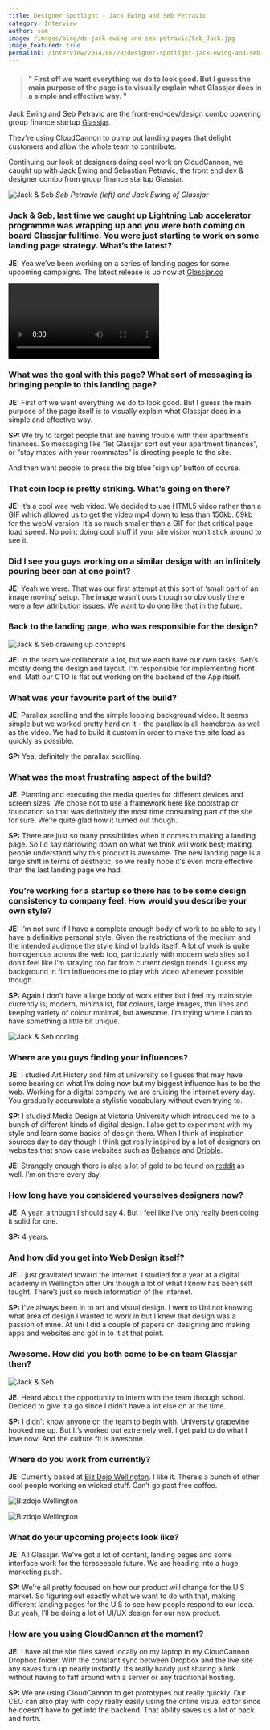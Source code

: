 ```yaml
---
title: Designer Spotlight - Jack Ewing and Seb Petravic
category: Interview
author: sam
image: /images/blog/ds-jack-ewing-and-seb-petravic/Seb_Jack.jpg
image_featured: true
permalink: /interview/2014/08/28/designer-spotlight-jack-ewing-and-seb-petravic.html
---
```

> #### " First off we want everything we do to look good. But I guess the main purpose of the page is to visually explain what Glassjar does in a simple and effective way. " ####

Jack Ewing and Seb Petravic are the front-end-dev/design combo powering group finance startup [Glassjar](https://glassjar.co/ "Stay mates with your roommates!").

They're using CloudCannon to pump out landing pages that delight customers and allow the whole team to contribute.

<!-- excerpt stop -->

Continuing our look at designers doing cool work on CloudCannon, we caught up with Jack Ewing and Sebastian Petravic, the front end dev & designer combo from group finance startup Glassjar.

![Jack & Seb](/images/blog/ds-jack-ewing-and-seb-petravic/Seb_Jack.jpg "Jack Ewing & Seb Petravic of Glassjar")
*Seb Petravic (left) and Jack Ewing of Glassjar*

### Jack & Seb, last time we caught up [Lightning Lab](http://www.lightninglab.co.nz "Lightning Lab website") accelerator programme was wrapping up and you were both coming on board Glassjar fulltime. You were just starting to work on some landing page strategy. What’s the latest? ###

**JE:** 	Yea we’ve been working on a series of landing pages for some upcoming campaigns. The latest release is up now at [Glassjar.co](https://glassjar.co/ "Click to visit Glassjar's latest landing page")

<a href="https://glassjar.co.nz/">
	<video autoplay="autoplay" loop="loop">
		<source src="/images/blog/ds-jack-ewing-and-seb-petravic/GlassjarLandingPage.mp4" type="video/mp4" />
		<source src="/images/blog/ds-jack-ewing-and-seb-petravic/GlassjarLandingPage.ogv" type="video/ogg" />
		Your browser does not support the video tag - head to [www.glassjar.co](www.glassjar.co) to see what we're talking about.
	</video>
</a>


### What was the goal with this page? What sort of messaging is bringing people to this landing page? ###

**JE:**		First off we want everything we do to look good. But I guess the main purpose of the page itself is to visually explain what Glassjar does in a simple and effective way.

**SP:**	We try to target people that are having trouble with their apartment’s finances. So messaging like “let Glassjar sort out your apartment finances”, or “stay mates with your roommates” is directing people to the site.

And then want people to press the big blue 'sign up' button of course.

### That coin loop is pretty striking. What’s going on there? ###

**JE:** 	It’s a cool wee web video. We decided to use HTML5 video rather than a GIF which allowed us to get the video mp4 down to less than 150kb. 69kb for the webM version. It’s so much smaller than a GIF for that critical page load speed. No point doing cool stuff if your site visitor won’t stick around to see it.

### Did I see you guys working on a similar design with an infinitely pouring beer can at one point? ###

**JE:** 	Yeah we were. That was our first attempt at this sort of ‘small part of an image moving’ setup. The image wasn’t ours though so obviously there were a few attribution issues. We want to do one like that in the future.

### Back to the landing page, who was responsible for the design? ###

![Jack & Seb drawing up concepts](/images/blog/ds-jack-ewing-and-seb-petravic/Whiteboard.jpg "Jack & Seb working on Glassjar concepts")

**JE:** 	In the team we collaborate a lot, but we each have our own tasks. Seb’s mostly doing the design and layout.  I’m responsible for implementing front end. Matt our CTO is flat out working on the backend of the App itself.

### What was your favourite part of the build? ###

**JE:**		Parallax scrolling and the simple looping background video. It seems simple but we worked pretty hard on it - the parallax is all homebrew as well as the video. We had to build it custom in order to make the site load as quickly as possible.

**SP:**		Yea, definitely the parallax scrolling.

### What was the most frustrating aspect of the build? ###

**JE:** 	Planning and executing the media queries for different devices and screen sizes. We chose not to use a framework here like bootstrap or foundation so that was definitely the most time consuming part of the site for sure. We’re quite glad how it turned out though.

**SP:** 	There are just so many possibilities when it comes to making a landing page. So I'd say narrowing down on what we think will work best; making people understand why this product is awesome. The new landing page is a large shift in terms of aesthetic, so we really hope it's even more effective than the last landing page we had.


### You’re working for a startup so there has to be some design consistency to company feel. How would you describe your own style? ###

**JE:** 	I’m not sure if I have a complete enough body of work to be able to say I have a definitive personal style. Given the restrictions of the medium and the intended audience the style kind of builds itself. A lot of work is quite homogenous across the web too, particularly with modern web sites so I don’t feel like I’m straying too far from current design trends. I guess my background in film influences me to play with video whenever possible though.

**SP:**		Again I don’t have a large body of work either but I feel my main style currently is; modern, minimalist, flat colours, large images, thin lines and keeping variety of colour minimal, but awesome. I’m trying where I can to have something a little bit unique.

![Jack & Seb coding](/images/blog/ds-jack-ewing-and-seb-petravic/Over_shoulder_laptop.jpg "Jack & Seb collaborating on landing page code")

### Where are you guys finding your influences? ###

**JE:**		I studied Art History and film at university so I guess that may have some bearing on what I’m doing now but my biggest influence has to be the web. Working for a digital company we are cruising the internet every day. You gradually accumulate a stylistic vocabulary without even trying to.

**SP:** 	I studied Media Design at Victoria University which introduced me to a bunch of different kinds of digital design. I also got to experiment with my style and learn some basics of design there. When I think of inspiration sources day to day though I think get really inspired by a lot of designers on websites that show case websites such as [Behance](https://www.behance.net/ "Behance - Showcase & discover creative work") and [Dribble](https://dribbble.com/ "Dribble - Show and tell for designers").

**JE:** 	Strangely enough there is also a lot of gold to be found on [reddit](http://www.reddit.com/ "reddit - the frontpage of the internet") as well. I’m on there every day.

### How long have you considered yourselves designers now? ###

**JE:** A year, although I should say 4. But I feel like I’ve only really been doing it solid for one.

**SP:** 4 years.

### And how did you get into Web Design itself? ###

**JE:** 	I just gravitated toward the internet. I studied for a year at a digital academy in Wellington after Uni though a lot of what I know has been self taught. There’s just so much information of the internet.

**SP:**		I've always been in to art and visual design. I went to Uni not knowing what area of design I wanted to work in but I knew that design was a passion of mine. At uni I did a couple of papers on designing and making apps and websites and got in to it at that point.


### Awesome. How did you both come to be on team Glassjar then? ###

![Jack & Seb](/images/blog/ds-jack-ewing-and-seb-petravic/JACK_SEB_COMPUTER.jpg "Jack & Seb of team Glassjar")

**JE:** 	Heard about the opportunity to intern with the team through school. Decided to give it a go since I didn’t have a lot else on at the time.

**SP:**		I didn’t know anyone on the team to begin with. University grapevine hooked me up. But It’s worked out extremely well. I get paid to do what I love now! And the culture fit is awesome.

### Where do you work from currently? ###

**JE:**		Currently based at [Biz Dojo Wellington](http://bizdojo.com/). I like it. There’s a bunch of other cool people working on wicked stuff. Can’t go past free coffee.

![Bizdojo Wellington](/images/blog/ds-jack-ewing-and-seb-petravic/DOJO_Outside.jpg "Outside BizDojo Wellington, NZ")

![Bizdojo Wellington](/images/blog/ds-jack-ewing-and-seb-petravic/Workspace.jpg "Inside BizDojo Wellington, NZ")

### What do your upcoming projects look like? ###

**JE:**		All Glassjar. We’ve got a lot of content, landing pages and some interface work for the foreseeable future. We are heading into a huge marketing push.

**SP:** 	We’re all pretty focused on how our product will change for the U.S market. So figuring out exactly what we want to do with that, making different landing pages for the U.S to see how people respond to our idea. But yeah, I’ll be doing a lot of UI/UX design for our new product.   

### How are you using CloudCannon at the moment? ###

**JE:**		I have all the site files saved locally on my laptop in my CloudCannon Dropbox folder. With the constant sync between Dropbox and the live site any saves turn up nearly instantly. It’s really handy just sharing a link without having to faff around with a server or any traditional hosting.

**SP:**		We are using CloudCannon to get prototypes out really quickly. Our CEO can also play with copy really easily using the online visual editor since he doesn’t have to get into the backend. That ability saves us a lot of back and forth.
